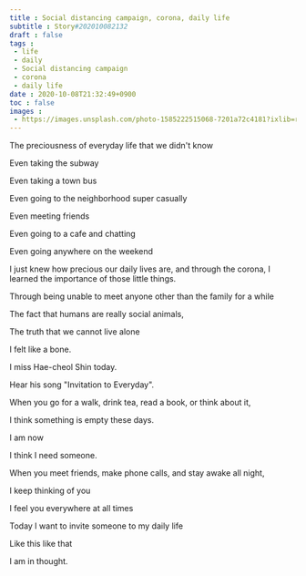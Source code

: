 ```yaml
---
title : Social distancing campaign, corona, daily life
subtitle : Story#202010082132
draft : false
tags :
 - life
 - daily
 - Social distancing campaign
 - corona
 - daily life
date : 2020-10-08T21:32:49+0900
toc : false
images : 
 - https://images.unsplash.com/photo-1585222515068-7201a72c4181?ixlib=rb-1.2.1&q=80&fm=jpg&crop=entropy&cs=tinysrgb&w=1080&fit=max&ixid=eyJhcHBfaWQiOjE1NTU0OX0
---
```

The preciousness of everyday life that we didn't know  

Even taking the subway  

Even taking a town bus  

Even going to the neighborhood super casually  

Even meeting friends  

Even going to a cafe and chatting  

Even going anywhere on the weekend  

I just knew how precious our daily lives are, and through the corona, I learned the importance of those little things.  

Through being unable to meet anyone other than the family for a while  

The fact that humans are really social animals,  

The truth that we cannot live alone  

I felt like a bone.  

I miss Hae-cheol Shin today.  

Hear his song "Invitation to Everyday".  

When you go for a walk, drink tea, read a book, or think about it,  

I think something is empty these days.  

I am now  

I think I need someone.  

When you meet friends, make phone calls, and stay awake all night,  

I keep thinking of you  

I feel you everywhere at all times  

Today I want to invite someone to my daily life  

Like this like that  

I am in thought.